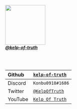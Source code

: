 <a href="https://github.com/kelp-of-truth"><img src="https://avatars.githubusercontent.com/u/102844552?v=4" style="height: 128px;width: 128px;"><br>
_**@kelp-of-truth**_</a>

<br><br>

|Github|<a href="https://github.com/kelp-of-truth">`kelp-of-truth`</a>|
|:-|:-|
|Discord|`Konbu0918#1686`|
|Twitter|<a href="https://twitter.com/KelpOfTruth">`@KelpOfTruth`</a>|
|YouTube|<a href="https://youtube.com/@KelpOfTruth">`Kelp Of Truth`</a>|
